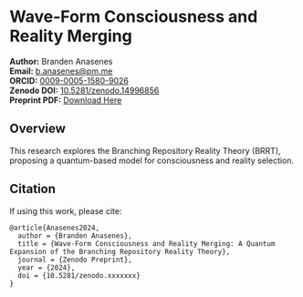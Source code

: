 # Wave-Form Consciousness and Reality Merging

**Author:** Branden Anasenes  
**Email:** [b.anasenes@pm.me](mailto:b.anasenes@pm.me)  
**ORCID:** [0009-0005-1580-9026](https://orcid.org/0009-0005-1580-9026)  
**Zenodo DOI:** [10.5281/zenodo.14996856](https://doi.org/10.5281/zenodo.14996856)  
**Preprint PDF:** [Download Here](./branching_consciousness_preprint.pdf)

## Overview
This research explores the Branching Repository Reality Theory (BRRT), proposing a quantum-based model for consciousness and reality selection.

## Citation
If using this work, please cite:

```
@article{Anasenes2024,
  author = {Branden Anasenes},
  title = {Wave-Form Consciousness and Reality Merging: A Quantum Expansion of the Branching Repository Reality Theory},
  journal = {Zenodo Preprint},
  year = {2024},
  doi = {10.5281/zenodo.xxxxxxx}
}
```
